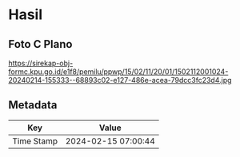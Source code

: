 # Hasil

## Foto C Plano

https://sirekap-obj-formc.kpu.go.id/e1f8/pemilu/ppwp/15/02/11/20/01/1502112001024-20240214-155333--68893c02-e127-486e-acea-79dcc3fc23d4.jpg


## Metadata

| Key        | Value               |
| ---------- | ------------------- |
| Time Stamp | 2024-02-15 07:00:44 |




